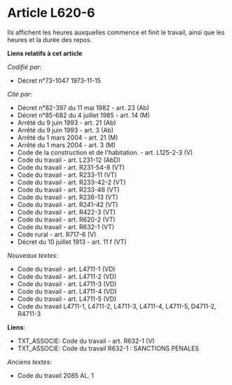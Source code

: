 # Article L620-6

Ils affichent les heures auxquelles commence et finit le travail, ainsi que les heures et la durée des repos.

**Liens relatifs à cet article**

_Codifié par_:

  - Décret n°73-1047 1973-11-15

_Cité par_:

  - Décret n°82-397 du 11 mai 1982 - art. 23 (Ab)
  - Décret n°85-682 du 4 juillet 1985 - art. 14 (M)
  - Arrêté du 9 juin 1993 - art. 21 (Ab)
  - Arrêté du 9 juin 1993 - art. 3 (Ab)
  - Arrêté du 1 mars 2004 - art. 21 (M)
  - Arrêté du 1 mars 2004 - art. 3 (M)
  - Code de la construction et de l'habitation. - art. L125-2-3 (V)
  - Code du travail - art. L231-12 (AbD)
  - Code du travail - art. R231-54-8 (VT)
  - Code du travail - art. R233-11 (VT)
  - Code du travail - art. R233-42-2 (VT)
  - Code du travail - art. R233-46 (VT)
  - Code du travail - art. R236-13 (VT)
  - Code du travail - art. R241-42 (VT)
  - Code du travail - art. R422-3 (VT)
  - Code du travail - art. R620-2 (VT)
  - Code du travail - art. R632-1 (VT)
  - Code rural - art. R717-6 (V)
  - Décret du 10 juillet 1913 - art. 11 f (VT)

_Nouveaux textes_:

  - Code du travail - art. L4711-1 (VD)
  - Code du travail - art. L4711-2 (VD)
  - Code du travail - art. L4711-3 (VD)
  - Code du travail - art. L4711-4 (VD)
  - Code du travail - art. L4711-5 (VD)
  - Code du travail L4711-1, L4711-2, L4711-3, L4711-4, L4711-5, D4711-2, R4711-3

**Liens**:

  - TXT_ASSOCIE: Code du travail - art. R632-1 (V)
  - TXT_ASSOCIE: Code du travail R632-1 : SANCTIONS PENALES

_Anciens textes_:

  - Code du travail 2085 AL. 1

